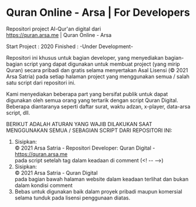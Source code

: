 # Quran Online - Arsa | For Developers

Repositori project Al-Qur'an digital dari <br>
https://quran.arsa.me | Quran Online - Arsa

Start Project : 2020
Finished      : -Under Development-

Repositori ini khusus untuk bagian developer, yang menyediakan bagian-bagian script yang dapat digunakan untuk membuat project (yang mirip Quran) secara pribadi dan gratis selama menyertakan Asal Lisensi (© 2021 Arsa Satria) pada setiap halaman project yang menggunakan semua / salah satu script dari repositori ini.

Kami menyediakan beberapa part yang bersifat publik untuk dapat digunakan oleh semua orang yang tertarik dengan script Quran Digital. Beberapa diantaranya seperti daftar surat, waktu adzan, x-player, data-arsa script, dll.

BERIKUT ADALAH ATURAN YANG WAJIB DILAKUKAN SAAT MENGGUNAKAN SEMUA / SEBAGIAN SCRIPT DARI REPOSITORI INI:
1. Sisipkan:<br>
  © 2021 Arsa Satria - Repositori Developer: Quran Digital - https://quran.arsa.me<br>
  pada script setelah tag <body> dalam keadaan di comment (<! -- -->)
2. Sisipkan:<br>
  © 2021 Arsa Satria - Quran Digital<br>
  pada bagian bawah halaman website dalam keadaan terlihat dan bukan dalam kondisi comment
3. Bebas untuk digunakan baik dalam proyek pribadi maupun komersial selama tunduk pada lisensi penggunaan diatas.
